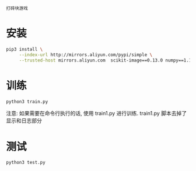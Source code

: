 `打砖块游戏`

# 安装

```sh
pip3 install \
     --index-url http://mirrors.aliyun.com/pypi/simple \
     --trusted-host mirrors.aliyun.com  scikit-image==0.13.0 numpy==1.15.0 gym[atari]==0.12
```

# 训练

```sh
python3 train.py
```
注意: 如果需要在命令行执行的话, 使用 train1.py 进行训练. train1.py 脚本去掉了显示和日志部分

# 测试

```sh
python3 test.py
```
